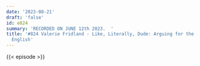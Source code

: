 ```yaml
---
date: '2023-08-21'
draft: 'false'
id: e824
summary: 'RECORDED ON JUNE 12th 2023.  '
title: '#824 Valerie Fridland - Like, Literally, Dude: Arguing for the Good in Bad
  English'
---
```

{{< episode >}}
